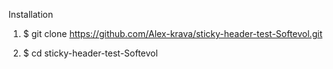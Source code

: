 Installation

1. $ git clone https://github.com/Alex-krava/sticky-header-test-Softevol.git

2. $ cd sticky-header-test-Softevol
